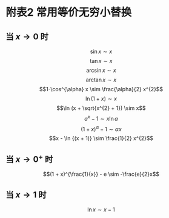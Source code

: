 # 附表2 常用等价无穷小替换

## 当 $x \to 0$ 时
$$\sin x \sim x$$
$$\tan x \sim x$$
$$\arcsin x \sim x$$
$$\arctan x \sim x$$
$$1-\cos^{\alpha} x \sim \frac{\alpha}{2} x^{2}$$
$$\ln (1+x) \sim x$$
$$\ln (x + \sqrt{x^{2} + 1}) \sim x$$
$$a^{x} -1 \sim x \ln a$$
$$(1+x)^{\alpha} - 1 \sim \alpha x$$
$$x - \ln {(x + 1)} \sim \frac{1}{2} x^{2}$$

## 当 $x \to 0^+$ 时
$$(1 + x)^{\frac{1}{x}} - e \sim -\frac{e}{2}x$$


## 当 $x \to 1$ 时
$$\ln x \sim x-1$$
